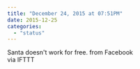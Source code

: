 ```yaml
---
title: "December 24, 2015 at 07:51PM"
date: 2015-12-25
categories: 
  - "status"
---
```


Santa doesn't work for free. from Facebook  
via IFTTT
